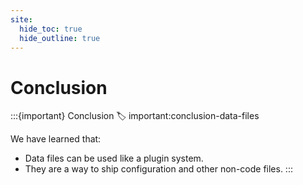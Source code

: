 ```yaml
---
site:
  hide_toc: true
  hide_outline: true
---
```


# Conclusion

:::{important} Conclusion
:label: important:conclusion-data-files

We have learned that:

- Data files can be used like a plugin system.
- They are a way to ship configuration and other non-code files.
  :::
